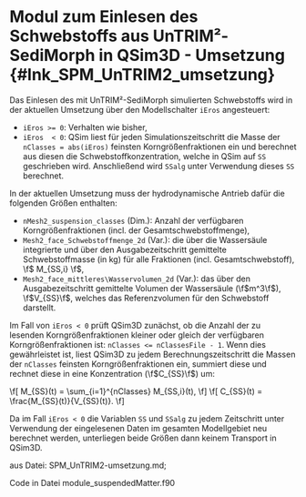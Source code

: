 Modul zum Einlesen des Schwebstoffs aus UnTRIM²-SediMorph in QSim3D - Umsetzung {#lnk_SPM_UnTRIM2_umsetzung}
===============================

Das Einlesen des mit UnTRIM²-SediMorph simulierten Schwebstoffs wird in der aktuellen Umsetzung über den Modellschalter `iEros` angesteuert:
- `iEros >= 0`: Verhalten wie bisher,
- `iEros  < 0`: QSim liest für jeden Simulationszeitschritt die Masse der `nClasses = abs(iEros)` feinsten Korngrößenfraktionen ein und berechnet aus diesen die Schwebstoffkonzentration, welche in QSim auf `SS` geschrieben wird. Anschließend wird `SSalg` unter Verwendung dieses `SS` berechnet.

In der aktuellen Umsetzung muss der hydrodynamische Antrieb dafür die folgenden Größen enthalten:
- `nMesh2_suspension_classes` (Dim.): Anzahl der verfügbaren Korngrößenfraktionen (incl. der Gesamtschwebstoffmenge),
- `Mesh2_face_Schwebstoffmenge_2d` (Var.): die über die Wassersäule integrierte und über den Ausgabezeitschritt gemittelte Schwebstoffmasse (in kg) für alle Fraktionen (incl. Gesamtschwebstoff), \f$ M_{SS,i} \f$,
- `Mesh2_face_mittleres\Wasservolumen_2d` (Var.): das über den Ausgabezeitschritt gemittelte Volumen der Wassersäule (\f$m^3\f$), \f$V_{SS}\f$, welches das Referenzvolumen für den Schwebstoff darstellt.

Im Fall von `iEros < 0` prüft QSim3D zunächst, ob die Anzahl der zu lesenden Korngrößenfraktionen kleiner oder gleich der verfügbaren Korngrößenfraktionen ist: `nClasses <= nClassesFile - 1`. Wenn dies gewährleistet ist, liest QSim3D zu jedem Berechnungszeitschritt die Massen der `nClasses` feinsten Korngrößenfraktionen ein, summiert diese und rechnet diese in eine Konzentration (\f$C_{SS}\f$) um:

\f[ M_{SS}(t) = \sum_{i=1}^{nClasses} M_{SS,i}(t), \f]
\f[ C_{SS}(t) = \frac{M_{SS}(t)}{V_{SS}(t)}. \f]


Da im Fall `iEros < 0` die Variablen `SS` und `SSalg` zu jedem Zeitschritt unter Verwendung der eingelesenen Daten im gesamten Modellgebiet neu berechnet werden, unterliegen beide Größen dann keinem Transport in QSim3D.

aus Datei: SPM_UnTRIM2-umsetzung.md; 

Code in Datei module_suspendedMatter.f90
